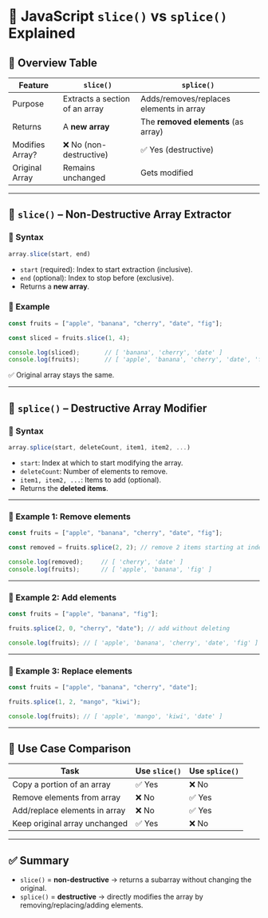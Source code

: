 # 📘 JavaScript `slice()` vs `splice()` Explained

## 🔹 Overview Table

| Feature         | `slice()`                            | `splice()`                             |
|-----------------|----------------------------------------|-----------------------------------------|
| Purpose         | Extracts a section of an array         | Adds/removes/replaces elements in array |
| Returns         | A **new array**                        | The **removed elements** (as array)     |
| Modifies Array? | ❌ No (non-destructive)                | ✅ Yes (destructive)                    |
| Original Array  | Remains unchanged                      | Gets modified                           |

---

## 🔸 `slice()` – Non-Destructive Array Extractor

### 🔹 Syntax

```javascript
array.slice(start, end)
```

- `start` (required): Index to start extraction (inclusive).
- `end` (optional): Index to stop before (exclusive).
- Returns a **new array**.

### 🔹 Example

```javascript
const fruits = ["apple", "banana", "cherry", "date", "fig"];

const sliced = fruits.slice(1, 4);

console.log(sliced);       // [ 'banana', 'cherry', 'date' ]
console.log(fruits);       // [ 'apple', 'banana', 'cherry', 'date', 'fig' ]
```

✅ Original array stays the same.

---

## 🔸 `splice()` – Destructive Array Modifier

### 🔹 Syntax

```javascript
array.splice(start, deleteCount, item1, item2, ...)
```

- `start`: Index at which to start modifying the array.
- `deleteCount`: Number of elements to remove.
- `item1, item2, ...`: Items to add (optional).
- Returns the **deleted items**.

---

### 🔹 Example 1: Remove elements

```javascript
const fruits = ["apple", "banana", "cherry", "date", "fig"];

const removed = fruits.splice(2, 2); // remove 2 items starting at index 2

console.log(removed);     // [ 'cherry', 'date' ]
console.log(fruits);      // [ 'apple', 'banana', 'fig' ]
```

---

### 🔹 Example 2: Add elements

```javascript
const fruits = ["apple", "banana", "fig"];

fruits.splice(2, 0, "cherry", "date"); // add without deleting

console.log(fruits); // [ 'apple', 'banana', 'cherry', 'date', 'fig' ]
```

---

### 🔹 Example 3: Replace elements

```javascript
const fruits = ["apple", "banana", "cherry", "date"];

fruits.splice(1, 2, "mango", "kiwi");

console.log(fruits); // [ 'apple', 'mango', 'kiwi', 'date' ]
```

---

## 🔸 Use Case Comparison

| Task                            | Use `slice()` | Use `splice()` |
|----------------------------------|---------------|----------------|
| Copy a portion of an array       | ✅ Yes         | ❌ No           |
| Remove elements from array       | ❌ No          | ✅ Yes          |
| Add/replace elements in array    | ❌ No          | ✅ Yes          |
| Keep original array unchanged    | ✅ Yes         | ❌ No           |

---

## ✅ Summary

- `slice()` = **non-destructive** → returns a subarray without changing the original.
- `splice()` = **destructive** → directly modifies the array by removing/replacing/adding elements.